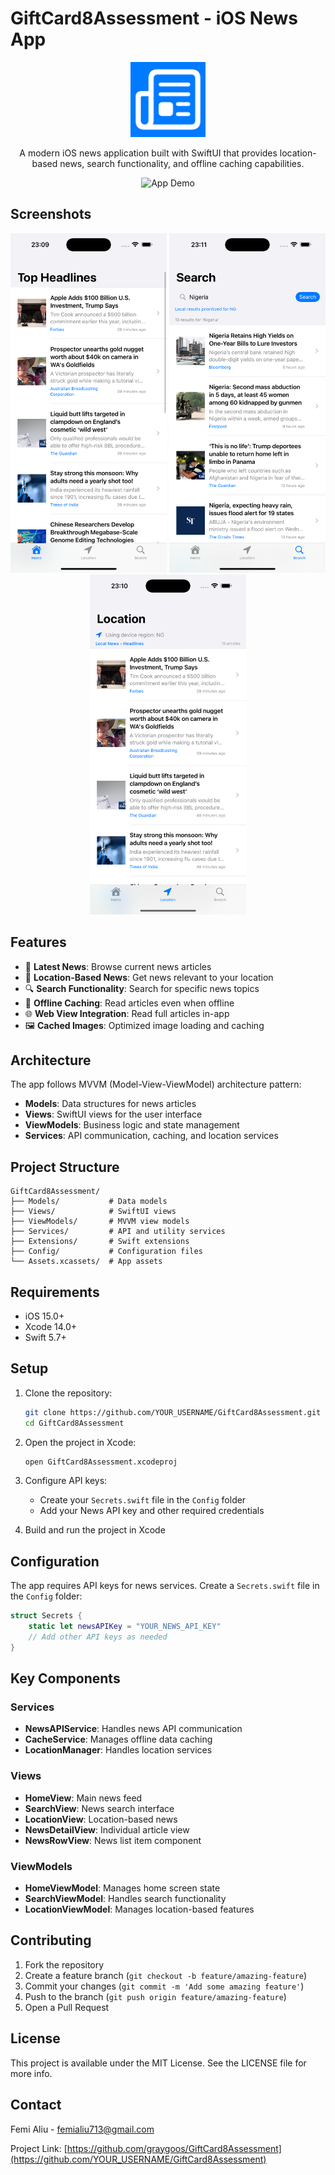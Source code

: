 # GiftCard8Assessment - iOS News App

<div align="center">
  <img src="docs/images/app-icon.png" alt="App Icon" width="120" height="120">
  
  <p>A modern iOS news application built with SwiftUI that provides location-based news, search functionality, and offline caching capabilities.</p>
  
  <img src="docs/gifs/app-demo.gif" alt="App Demo" width="300">
</div>

## Screenshots

<div align="center">
  <img src="docs/screenshots/home-screen.png" alt="Home Screen" width="250">
  <img src="docs/screenshots/search-screen.png" alt="Search Screen" width="250">
  <img src="docs/screenshots/location-screen.png" alt="Location Screen" width="250">
</div>

## Features

- 📰 **Latest News**: Browse current news articles
- 📍 **Location-Based News**: Get news relevant to your location
- 🔍 **Search Functionality**: Search for specific news topics
- 💾 **Offline Caching**: Read articles even when offline
- 🌐 **Web View Integration**: Read full articles in-app
- 🖼️ **Cached Images**: Optimized image loading and caching

## Architecture

The app follows MVVM (Model-View-ViewModel) architecture pattern:

- **Models**: Data structures for news articles
- **Views**: SwiftUI views for the user interface
- **ViewModels**: Business logic and state management
- **Services**: API communication, caching, and location services

## Project Structure

```
GiftCard8Assessment/
├── Models/           # Data models
├── Views/            # SwiftUI views
├── ViewModels/       # MVVM view models
├── Services/         # API and utility services
├── Extensions/       # Swift extensions
├── Config/           # Configuration files
└── Assets.xcassets/  # App assets
```

## Requirements

- iOS 15.0+
- Xcode 14.0+
- Swift 5.7+

## Setup

1. Clone the repository:
   ```bash
   git clone https://github.com/YOUR_USERNAME/GiftCard8Assessment.git
   cd GiftCard8Assessment
   ```

2. Open the project in Xcode:
   ```bash
   open GiftCard8Assessment.xcodeproj
   ```

3. Configure API keys:
   - Create your `Secrets.swift` file in the `Config` folder
   - Add your News API key and other required credentials

4. Build and run the project in Xcode

## Configuration

The app requires API keys for news services. Create a `Secrets.swift` file in the `Config` folder:

```swift
struct Secrets {
    static let newsAPIKey = "YOUR_NEWS_API_KEY"
    // Add other API keys as needed
}
```

## Key Components

### Services
- **NewsAPIService**: Handles news API communication
- **CacheService**: Manages offline data caching
- **LocationManager**: Handles location services

### Views
- **HomeView**: Main news feed
- **SearchView**: News search interface
- **LocationView**: Location-based news
- **NewsDetailView**: Individual article view
- **NewsRowView**: News list item component

### ViewModels
- **HomeViewModel**: Manages home screen state
- **SearchViewModel**: Handles search functionality
- **LocationViewModel**: Manages location-based features

## Contributing

1. Fork the repository
2. Create a feature branch (`git checkout -b feature/amazing-feature`)
3. Commit your changes (`git commit -m 'Add some amazing feature'`)
4. Push to the branch (`git push origin feature/amazing-feature`)
5. Open a Pull Request

## License

This project is available under the MIT License. See the LICENSE file for more info.

## Contact

Femi Aliu - femialiu713@gmail.com

Project Link: [https://github.com/graygoos/GiftCard8Assessment](https://github.com/YOUR_USERNAME/GiftCard8Assessment)
